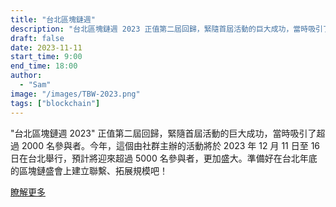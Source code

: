 ```yaml
---
title: "台北區塊鏈週"
description: "台北區塊鏈週 2023 正值第二屆回歸，緊隨首屆活動的巨大成功，當時吸引了超過 2000 名參與者。今年，這個由社群主辦的活動將於 2023 年 12 月 11 日至 16 日在台北舉行，預計將迎來超過 5000 名參與者，更加盛大。準備好在台北年底的區塊鏈盛會上建立聯繫、拓展規模吧！"
draft: false
date: 2023-11-11
start_time: 9:00
end_time: 18:00
author:
  - "Sam"
image: "/images/TBW-2023.png"
tags: ["blockchain"]
---
```


"台北區塊鏈週 2023" 正值第二屆回歸，緊隨首屆活動的巨大成功，當時吸引了超過 2000 名參與者。今年，這個由社群主辦的活動將於 2023 年 12 月 11 日至 16 日在台北舉行，預計將迎來超過 5000 名參與者，更加盛大。準備好在台北年底的區塊鏈盛會上建立聯繫、拓展規模吧！

<a href="https://www.taipeiblockchainweek.com/" target="_blank" class="ms-1 btn btn-sm btn-primary">
<i class="fa-brands mx-2 pr-1"></i>瞭解更多
</a>
